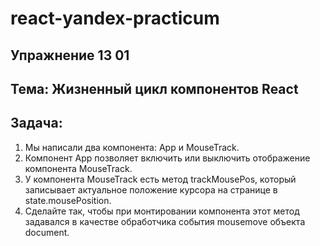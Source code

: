 # react-yandex-practicum
## Упражнение 13 01
## Тема: Жизненный цикл компонентов React
## Задача:

1. Мы написали два компонента: App и MouseTrack. 
2. Компонент App позволяет включить или выключить отображение компонента MouseTrack. 
3. У компонента MouseTrack есть метод trackMousePos, 
который записывает актуальное положение курсора на странице в state.mousePosition.
4. Сделайте так, чтобы при монтировании компонента этот метод задавался 
в качестве обработчика события mousemove объекта document.

